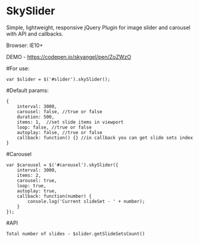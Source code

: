 # SkySlider
Simple, lightweight, responsive jQuery Plugin for image slider and carousel with API and callbacks.

Browser: IE10+

DEMO - https://codepen.io/skyangel/pen/ZoZWzO

#For use: 

    var $slider = $('#slider').skySlider();

#Default params:

    {
        interval: 3000,        
        carousel: false, //true or false
        duration: 500,
        items: 1,  //set slide items in viewport
        loop: false, //true or false
        autoplay: false, //true or false
        callback: function() {} //in callback you can get slide sets index
    }

#Carousel

    var $carousel = $('#carousel').skySlider({        
        interval: 3000,
        items: 2,
        carousel: true,
        loop: true,
        autoplay: true,
        callback: function(number) {
            console.log('Current slideSet - ' + number);
        }
    });

#API

    Total number of slides - $slider.getSlideSetsCount()